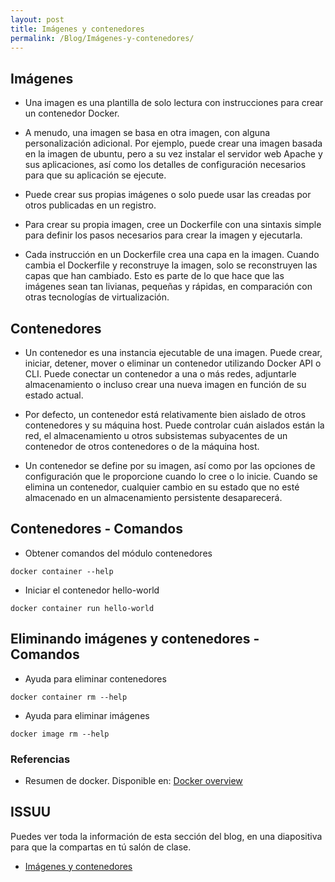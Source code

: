 ```yaml
---
layout: post
title: Imágenes y contenedores
permalink: /Blog/Imágenes-y-contenedores/
---
```

## Imágenes

* Una imagen es una plantilla de solo lectura con instrucciones para crear un contenedor Docker.

* A menudo, una imagen se basa en otra imagen, con alguna personalización adicional. Por ejemplo, puede crear una imagen basada en la imagen de ubuntu, pero a su vez instalar el servidor web Apache y sus aplicaciones, así como los detalles de configuración necesarios para que su aplicación se ejecute.

* Puede crear sus propias imágenes o solo puede usar las creadas por otros publicadas en un registro.

* Para crear su propia imagen, cree un Dockerfile con una sintaxis simple para definir los pasos necesarios para crear la imagen y ejecutarla.

* Cada instrucción en un Dockerfile crea una capa en la imagen. Cuando cambia el Dockerfile y reconstruye la imagen, solo se reconstruyen las capas que han cambiado. Esto es parte de lo que hace que las imágenes sean tan livianas, pequeñas y rápidas, en comparación con otras tecnologías de virtualización.

## Contenedores

* Un contenedor es una instancia ejecutable de una imagen. Puede crear, iniciar, detener, mover o eliminar un contenedor utilizando Docker API o CLI. Puede conectar un contenedor a una o más redes, adjuntarle almacenamiento o incluso crear una nueva imagen en función de su estado actual.

* Por defecto, un contenedor está relativamente bien aislado de otros contenedores y su máquina host. Puede controlar cuán aislados están la red, el almacenamiento u otros subsistemas subyacentes de un contenedor de otros contenedores o de la máquina host.

* Un contenedor se define por su imagen, así como por las opciones de configuración que le proporcione cuando lo cree o lo inicie. Cuando se elimina un contenedor, cualquier cambio en su estado que no esté almacenado en un almacenamiento persistente desaparecerá.

## Contenedores - Comandos

* Obtener comandos del módulo contenedores

```
docker container --help
```

* Iniciar el contenedor hello-world

```
docker container run hello-world
```

## Eliminando imágenes y contenedores - Comandos

* Ayuda para eliminar contenedores

```
docker container rm --help
```

* Ayuda para eliminar imágenes

```
docker image rm --help
```

### Referencias

* Resumen de docker. Disponible en: [Docker overview](https://docs.docker.com/get-started/overview/)

## ISSUU

Puedes ver toda la información de esta sección del blog, en una diapositiva para que la compartas en tú salón de clase.

* [Imágenes y contenedores](https://issuu.com/johanse/docs/seccion-4-imagenes-y-contenedores.pptx)
